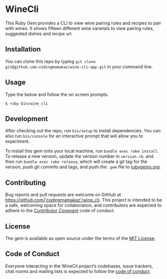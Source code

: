 # WineCli

This Ruby Gem provides a CLI to view wine pairing rules and recipes to pair with wines. It shows fifteen different wine varietals to view pairing rules, suggested dishes and recipe url.

## Installation

You can clone this repo by typing ```git clone git@github.com:codingmamakaz/wine-cli-app.git```
in your command line.

## Usage

Type the below and follow the on screen prompts.

```$ ruby bin/wine_cli```

## Development

After checking out the repo, run `bin/setup` to install dependencies. You can also run `bin/console` for an interactive prompt that will allow you to experiment.

To install this gem onto your local machine, run `bundle exec rake install`. To release a new version, update the version number in `version.rb`, and then run `bundle exec rake release`, which will create a git tag for the version, push git commits and tags, and push the `.gem` file to [rubygems.org](https://rubygems.org).

## Contributing

Bug reports and pull requests are welcome on GitHub at https://github.com/'codingmamakaz'/wine_cli. This project is intended to be a safe, welcoming space for collaboration, and contributors are expected to adhere to the [Contributor Covenant](http://contributor-covenant.org) code of conduct.

## License

The gem is available as open source under the terms of the [MIT License](https://opensource.org/licenses/MIT).

## Code of Conduct

Everyone interacting in the WineCli project’s codebases, issue trackers, chat rooms and mailing lists is expected to follow the [code of conduct](https://github.com/'codingmamakaz'/wine_cli/blob/master/CODE_OF_CONDUCT.md).
